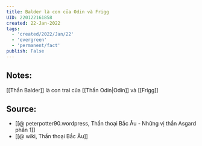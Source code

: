 ```yaml
---
title: Balder là con của Odin và Frigg
UID: 220122161858
created: 22-Jan-2022
tags:
  - 'created/2022/Jan/22'
  - 'evergreen'
  - 'permanent/fact'
publish: False
---
```

## Notes:
[[Thần Balder]] là con trai của [[Thần Odin|Odin]] và [[Frigg]]

## Source:
- [[@ peterpotter90.wordpress, Thần thoại Bắc Âu - Những vị thần Asgard phần 1]]
- [[@ wiki, Thần thoại Bắc Âu]]



